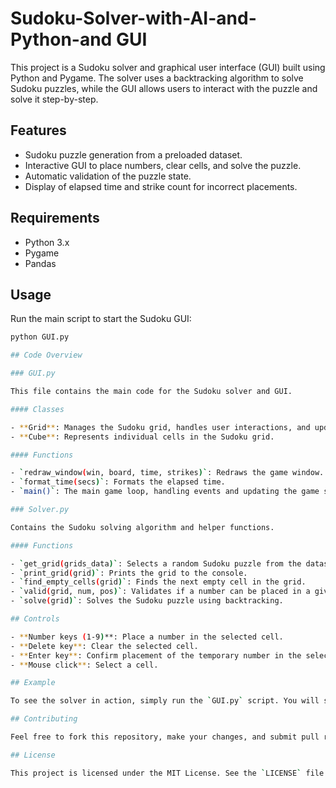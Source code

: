 # Sudoku-Solver-with-AI-and-Python-and GUI


This project is a Sudoku solver and graphical user interface (GUI) built using Python and Pygame. The solver uses a backtracking algorithm to solve Sudoku puzzles, while the GUI allows users to interact with the puzzle and solve it step-by-step.

## Features

- Sudoku puzzle generation from a preloaded dataset.
- Interactive GUI to place numbers, clear cells, and solve the puzzle.
- Automatic validation of the puzzle state.
- Display of elapsed time and strike count for incorrect placements.

## Requirements

- Python 3.x
- Pygame
- Pandas


## Usage

Run the main script to start the Sudoku GUI:

```bash
python GUI.py

## Code Overview

### GUI.py

This file contains the main code for the Sudoku solver and GUI.

#### Classes

- **Grid**: Manages the Sudoku grid, handles user interactions, and updates the display.
- **Cube**: Represents individual cells in the Sudoku grid.

#### Functions

- `redraw_window(win, board, time, strikes)`: Redraws the game window.
- `format_time(secs)`: Formats the elapsed time.
- `main()`: The main game loop, handling events and updating the game state.

### Solver.py

Contains the Sudoku solving algorithm and helper functions.

#### Functions

- `get_grid(grids_data)`: Selects a random Sudoku puzzle from the dataset.
- `print_grid(grid)`: Prints the grid to the console.
- `find_empty_cells(grid)`: Finds the next empty cell in the grid.
- `valid(grid, num, pos)`: Validates if a number can be placed in a given position.
- `solve(grid)`: Solves the Sudoku puzzle using backtracking.

## Controls

- **Number keys (1-9)**: Place a number in the selected cell.
- **Delete key**: Clear the selected cell.
- **Enter key**: Confirm placement of the temporary number in the selected cell.
- **Mouse click**: Select a cell.

## Example

To see the solver in action, simply run the `GUI.py` script. You will see a Sudoku puzzle, and you can interact with it using the controls described above. The puzzle will automatically validate and solve itself when possible.

## Contributing

Feel free to fork this repository, make your changes, and submit pull requests. Any improvements or bug fixes are welcome.

## License

This project is licensed under the MIT License. See the `LICENSE` file for more details.

